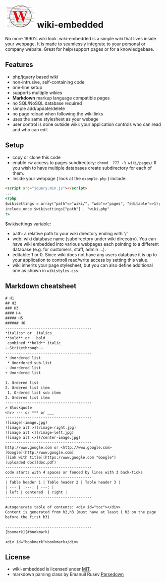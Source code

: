 ![wiki](logo.jpg) wiki-embedded 
=======
No more 1990's wiki look. wiki-embedded is a simple wiki that lives inside your webpage. It is made to seamlessly integrate to your personal or company website. Great for help/support pages or for a knowledgebase.
            
Features
-----

* php/jquery based wiki
* non-intrusive, self-containing code
* one-line setup
* supports multiple wikies
* **Markdown** markup language compatible pages
* no SQL/NoSQL database required
* simple add/update/delete 
* no page reload when following the wiki links
* uses the same stylesheet as your webage
* user control is done outside wiki: your application controls who can read and who can edit

Setup
-----

* copy or clone this code
* enable rw access to pages subdirectory: `chmod  777 -R wiki/pages/` If you wish to have multiple databases create subdirectory for each of them.
* Inside your webpage ( look at the `example.php` ) include:
```html
<script src="jquery.min.js"></script>
...
<?php 
$wikisettings = array("path"=>"wiki/", "wdb"=>"pages", "editable"=>1);
include_once $wikisettings["path"] . "wiki.php" 
?>
```
$wikisettings variable:
  * path: a relative path to your wiki directory ending with '/'
  * wdb: wiki database name (subdirectory under wiki direcotry). You can have wiki embedded into various webpages each pointing to a different database (e.g. for customers, staff, admin ...).
  * editable: 1 or 0. Since wiki does not have any users database it is up to your application to controll read/write access by setting this value.
* wiki inherits your page stylesheet, but you can also define additional one as shown in `wikistyles.css`

Markdown cheatsheet
-----
```
# H1
## H2
### H3
#### H4
##### H5
###### H6
---------------------------------------
*italics* or _italics_
**bold** or __bold__
_combined **bold** italic_
~~Strikethrough~~
---------------------------------------
* Unordered list 
 * Unordered sub-list
- Unordered list
+ Unordered list

1. Ordered list
2. Ordered list item
 1. Ordered list sub item
2. Ordered list item
---------------------------------------
> Blockquote
<hr> --- or *** or ___
---------------------------------------
![image](image.jpg)
![image alt >](/image-right.jpg)
![image alt <](/image-left.jpg)
![image alt <>](/center-image.jpg)
---------------------------------------
http://www.google.com or <http://www.google.com> 
[Google](http://www.google.com)
[link with title](https://www.google.com "Google")
[uploaded doc](doc.pdf)
---------------------------------------
code starts with 4 spaces or fenced by lines with 3 back-ticks 
---------------------------------------
| Table header 1 | Table header 2 | Table header 3 |
| --- | :---: | ---: |
| left | centered  | right | 
---------------------------------------

Autogenerate table of contents: <div id="toc"></div> 
Content is generated from h2,h3 (must have at least 1 h2 on the page before the first h3)

---------------------------------------
[boomark](#bookmark)
...
<div id="bookmark">bookmark</div>

```

License
-----
* wiki-embedded is licensed under [MIT](https://github.com/Fabianlindfors/multi.js/blob/master/LICENSE).
* markdown parsing class by Emanuil Rusev [Parsedown](https://github.com/erusev/parsedown)
